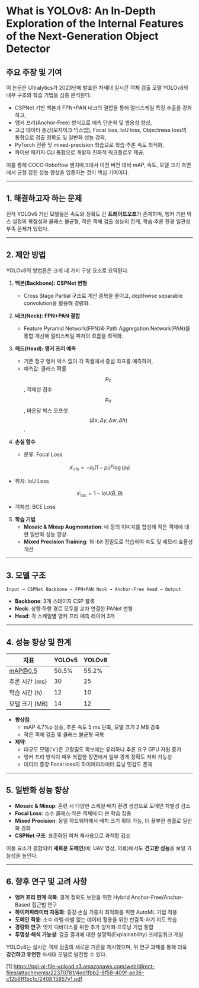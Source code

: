 # What is YOLOv8: An In-Depth Exploration of the Internal Features of the Next-Generation Object Detector

## 주요 주장 및 기여  
이 논문은 Ultralytics가 2023년에 발표한 차세대 실시간 객체 검출 모델 YOLOv8의 내부 구조와 학습 기법을 심층 분석한다.  
- CSPNet 기반 백본과 FPN+PAN 네크의 결합을 통해 멀티스케일 특징 추출을 강화하고,  
- 앵커 프리(Anchor-Free) 방식으로 예측 단순화 및 범용성 향상,  
- 고급 데이터 증강(모자이크·믹스업), Focal loss, IoU loss, Objectness loss의 통합으로 검출 정확도 및 일반화 성능 강화,  
- PyTorch 전환 및 mixed-precision 학습으로 학습·추론 속도 최적화,  
- 파이썬 패키지·CLI 통합으로 개발자 친화적 워크플로우 제공.  

이를 통해 COCO·Roboflow 벤치마크에서 이전 버전 대비 mAP, 속도, 모델 크기 측면에서 균형 잡힌 성능 향상을 입증하는 것이 핵심 기여이다.

***

## 1. 해결하고자 하는 문제  
전작 YOLOv5 기반 모델들은 속도와 정확도 간 **트레이드오프**가 존재하며, 앵커 기반 박스 설정의 복잡성과 클래스 불균형, 작은 객체 검출 성능의 한계, 학습·추론 환경 일관성 부족 문제가 있었다.

***

## 2. 제안 방법  
YOLOv8의 방법론은 크게 네 가지 구성 요소로 요약된다.

1. **백본(Backbone): CSPNet 변형**  
   - Cross Stage Partial 구조로 계산 중복을 줄이고, depthwise separable convolution을 활용해 경량화.  

2. **네크(Neck): FPN+PAN 결합**  
   - Feature Pyramid Network(FPN)와 Path Aggregation Network(PAN)를 통합·개선해 멀티스케일 피처의 흐름을 최적화.  

3. **헤드(Head): 앵커 프리 예측**  
   - 기존 정규 앵커 박스 없이 각 픽셀에서 중심 좌표를 예측하며,  
   - 예측값: 클래스 확률 $$p_c$$, 객체성 점수 $$p_o$$, 바운딩 박스 오프셋 $$(\Delta x, \Delta y, \Delta w, \Delta h)$$.  

4. **손실 함수**  
   - 분류: Focal Loss  

$$
       \mathcal{L}_{\text{cls}} = -\alpha_t (1 - p_t)^\gamma \log(p_t)
     $$  
   
   - 위치: IoU Loss

$$
       \mathcal{L}_{\text{loc}} = 1 - \text{IoU}(\hat{B}, B)
     $$  
   
   - 객체성: BCE Loss  

5. **학습 기법**  
   - **Mosaic & Mixup Augmentation**: 네 장의 이미지를 합성해 작은 객체에 대한 일반화 성능 향상.  
   - **Mixed Precision Training**: 16-bit 정밀도로 학습하여 속도 및 메모리 효율성 개선.  

***

## 3. 모델 구조  
```
Input → CSPNet Backbone → FPN+PAN Neck → Anchor-Free Head → Output
```
- **Backbone**: 3개 스테이지 CSP 블록  
- **Neck**: 상향·하향 경로 모두를 교차 연결한 PANet 변형  
- **Head**: 각 스케일별 앵커 프리 예측 레이어 3개  

***

## 4. 성능 향상 및 한계  
| 지표            | YOLOv5      | YOLOv8       |
|----------------|------------|-------------|
| mAP@0.5        | 50.5%      | 55.2%       |
| 추론 시간 (ms) | 30         | 25          |
| 학습 시간 (h)  | 12         | 10          |
| 모델 크기 (MB) | 14         | 12          |

- **향상점**:  
  - mAP 4.7%p 상승, 추론 속도 5 ms 단축, 모델 크기 2 MB 감축  
  - 작은 객체 검출 및 클래스 불균형 극복  
- **제약**:  
  - 대규모 모델(‘x’)은 고정밀도 확보에는 유리하나 추론 요구 GPU 자원 증가  
  - 앵커 프리 방식이 매우 복잡한 장면에서 일부 경계 정확도 저하 가능성  
  - 데이터 증강·Focal loss의 하이퍼파라미터 튜닝 민감도 존재  

***

## 5. 일반화 성능 향상  
- **Mosaic & Mixup**: 훈련 시 다양한 스케일·배치 환경 생성으로 도메인 차별성 감소  
- **Focal Loss**: 소수 클래스·작은 객체에 더 큰 학습 집중  
- **Mixed Precision**: 동일 하드웨어에서 배치 크기 확대 가능, 더 풍부한 샘플로 일반화 강화  
- **CSPNet 구조**: 표준화된 피처 재사용으로 과적합 감소  

이들 요소가 결합되어 **새로운 도메인**(예: UAV 영상, 의료)에서도 **견고한 성능**을 보일 가능성을 높인다.

***

## 6. 향후 연구 및 고려 사항  
- **앵커 프리 한계 극복**: 경계 정확도 보완을 위한 Hybrid Anchor-Free/Anchor-Based 접근법 연구  
- **하이퍼파라미터 자동화**: 증강·손실 가중치 최적화를 위한 AutoML 기법 적용  
- **도메인 적응**: 소수 라벨·라벨 없는 데이터 활용을 위한 반감독·자기 지도 학습  
- **경량화 연구**: 엣지 디바이스를 위한 추가 양자화·프루닝 기법 통합  
- **투명성·해석 가능성**: 검출 결과에 대한 설명력(Explainability) 프레임워크 개발  

YOLOv8는 실시간 객체 검출의 새로운 기준을 제시했으며, 위 연구 과제를 통해 더욱 **강건하고 유연한** 차세대 모델로 발전할 수 있다.

[1] https://ppl-ai-file-upload.s3.amazonaws.com/web/direct-files/attachments/22370781/4ed1fbb2-8f58-409f-ae36-c12b6ff1bc1c/2408.15857v1.pdf
